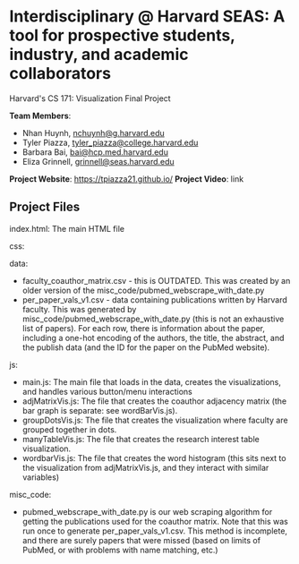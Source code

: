# Interdisciplinary @ Harvard SEAS: A tool for prospective students, industry, and academic collaborators
Harvard's CS 171: Visualization Final Project

**Team Members**:
- Nhan Huynh, nchuynh@g.harvard.edu
- Tyler Piazza, tyler_piazza@college.harvard.edu
- Barbara Bai, bai@hcp.med.harvard.edu
- Eliza Grinnell, grinnell@seas.harvard.edu

**Project Website**: https://tpiazza21.github.io/
**Project Video**: link

## Project Files

index.html: The main HTML file

css:

data:
- faculty_coauthor_matrix.csv - this is OUTDATED. This was created by an older version of the misc_code/pubmed_webscrape_with_date.py
- per_paper_vals_v1.csv  - data containing publications written by Harvard faculty. This was generated by misc_code/pubmed_webscrape_with_date.py (this is not an exhaustive list of papers). For each row, there is information about the paper, including a one-hot encoding of the authors, the title, the abstract, and the publish data (and the ID for the paper on the PubMed website).

js:
- main.js: The main file that loads in the data, creates the visualizations, and handles various button/menu interactions
- adjMatrixVis.js: The file that creates the coauthor adjacency matrix (the bar graph is separate: see wordBarVis.js).
- groupDotsVis.js: The file that creates the visualization where faculty are grouped together in dots.
- manyTableVis.js: The file that creates the research interest table visualization.
- wordbarVis.js: The file that creates the word histogram (this sits next to the visualization from adjMatrixVis.js, and they interact with similar variables)

misc_code:
- pubmed_webscrape_with_date.py is our web scraping algorithm for getting the publications used for the coauthor matrix. Note that this was run once to generate per_paper_vals_v1.csv. This method is incomplete, and there are surely papers that were missed (based on limits of PubMed, or with problems with name matching, etc.)
